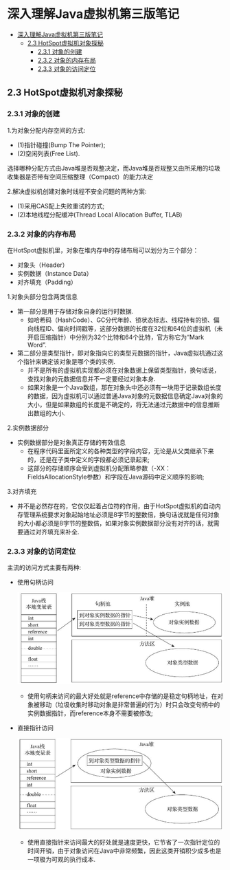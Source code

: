 # 深入理解Java虚拟机第三版笔记
- [深入理解Java虚拟机第三版笔记](#深入理解Java虚拟机第三版笔记)
	- [2.3 HotSpot虚拟机对象探秘](#2.3-HotSpot虚拟机对象探秘)
	  - [2.3.1 对象的创建](#2.3.1-对象的创建)
	  - [2.3.2 对象的内存布局](#2.3.2-对象的内存布局)
	  - [2.3.3 对象的访问定位](#2.3.3-对象的访问定位)
## 2.3 HotSpot虚拟机对象探秘

### 2.3.1 对象的创建

1.为对象分配内存空间的方式:

* (1)指针碰撞(Bump The Pointer);
* (2)空闲列表(Free List).

选择哪种分配方式由Java堆是否规整决定，而Java堆是否规整又由所采用的垃圾收集器是否带有空间压缩整理（Compact）的能力决定

2.解决虚拟机创建对象时线程不安全问题的两种方案:

* (1)采用CAS配上失败重试的方式;
* (2)本地线程分配缓冲(Thread Local Allocation Buffer, TLAB)



### 2.3.2 对象的内存布局

在HotSpot虚拟机里，对象在堆内存中的存储布局可以划分为三个部分：

* 对象头（Header）
* 实例数据（Instance Data）
* 对齐填充（Padding）

1.对象头部分包含两类信息

* 第一部分是用于存储对象自身的运行时数据.
  * 如哈希码（HashCode）、GC分代年龄、锁状态标志、线程持有的锁、偏向线程ID、偏向时间戳等，这部分数据的长度在32位和64位的虚拟机（未开启压缩指针）中分别为32个比特和64个比特，官方称它为“Mark Word”.
* 第二部分是类型指针，即对象指向它的类型元数据的指针，Java虚拟机通过这个指针来确定该对象是哪个类的实例.
  * 并不是所有的虚拟机实现都必须在对象数据上保留类型指针，换句话说，查找对象的元数据信息并不一定要经过对象本身.
  * 如果对象是一个Java数组，那在对象头中还必须有一块用于记录数组长度的数据，因为虚拟机可以通过普通Java对象的元数据信息确定Java对象的大小，但是如果数组的长度是不确定的，将无法通过元数据中的信息推断出数组的大小.

2.实例数据部分

* 实例数据部分是对象真正存储的有效信息
  * 在程序代码里面所定义的各种类型的字段内容，无论是从父类继承下来的，还是在子类中定义的字段都必须记录起来;
  * 这部分的存储顺序会受到虚拟机分配策略参数（-XX：FieldsAllocationStyle参数）和字段在Java源码中定义顺序的影响;

3.对齐填充

* 并不是必然存在的，它仅仅起着占位符的作用，由于HotSpot虚拟机的自动内存管理系统要求对象起始地址必须是8字节的整数倍，换句话说就是任何对象的大小都必须是8字节的整数倍，如果对象实例数据部分没有对齐的话，就需要通过对齐填充来补全.

### 2.3.3 对象的访问定位

主流的访问方式主要有两种:

* 使用句柄访问

  ![2.3.3-使用句柄访问.png](img/2.3.3-使用句柄访问.png)

  * 使用句柄来访问的最大好处就是reference中存储的是稳定句柄地址，在对象被移动（垃圾收集时移动对象是非常普遍的行为）时只会改变句柄中的实例数据指针，而reference本身不需要被修改;

* 直接指针访问

  ![2.3.3-使用直接指针访问.png](img/2.3.3-使用直接指针访问.png)

  * 使用直接指针来访问最大的好处就是速度更快，它节省了一次指针定位的时间开销，由于对象访问在Java中非常频繁，因此这类开销积少成多也是一项极为可观的执行成本.
